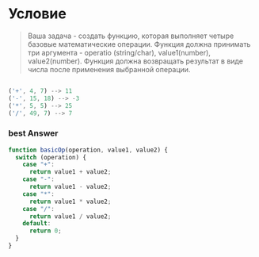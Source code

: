 # Условие

> Ваша задача - создать функцию, которая выполняет четыре базовые математические операции.
> Функция должна принимать три аргумента - operatio (string/char), value1(number), value2(number).
> Функция должна возвращать результат в виде числа после применения выбранной операции.

```js

('+', 4, 7) --> 11
('-', 15, 18) --> -3
('*', 5, 5) --> 25
('/', 49, 7) --> 7

```

### best Answer

```js
function basicOp(operation, value1, value2) {
  switch (operation) {
    case "+":
      return value1 + value2;
    case "-":
      return value1 - value2;
    case "*":
      return value1 * value2;
    case "/":
      return value1 / value2;
    default:
      return 0;
  }
}
```

